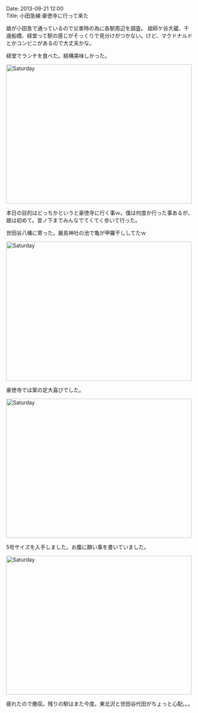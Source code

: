 Date: 2013-09-21 12:00  
Title: 小田急線:豪徳寺に行って来た  


娘が小田急で通っているので災害時の為に各駅周辺を調査。
祖師ケ谷大蔵、千歳船橋、経堂って駅の感じがそっくりで見分けがつかない。けど、マクドナルドとかコンビニがあるので大丈夫かな。

経堂でランチを食べた。結構美味しかった。

<a href="http://www.flickr.com/photos/hdknr/9861162733/" title="Saturday by hidelafoglia, on Flickr"><img src="https://farm4.staticflickr.com/3796/9861162733_e59e0af772.jpg" width="500" height="375" alt="Saturday"></a>

本日の目的はどっちかというと豪徳寺に行く事ｗ。僕は何度か行った事あるが、娘は初めて。宮ノ下までみんなでてくてく歩いて行った。

世田谷八幡に寄った。厳島神社の池で亀が甲羅干ししてたｗ

<a href="http://www.flickr.com/photos/hdknr/9861099505/" title="Saturday by hidelafoglia, on Flickr"><img src="https://farm6.staticflickr.com/5530/9861099505_ddb8f8ebb2.jpg" width="500" height="375" alt="Saturday"></a>

豪徳寺では案の定大喜びでした。

<a href="http://www.flickr.com/photos/hdknr/9861093124/" title="Saturday by hidelafoglia, on Flickr"><img src="https://farm8.staticflickr.com/7419/9861093124_f2ef74cbfa.jpg" width="500" height="375" alt="Saturday"></a>

5号サイズを入手しました。お腹に願い事を書いていました。

<a href="http://www.flickr.com/photos/hdknr/9861715846/" title="Saturday by hidelafoglia, on Flickr"><img src="https://farm8.staticflickr.com/7310/9861715846_311ff0870b.jpg" width="500" height="374" alt="Saturday"></a>

疲れたので撤収。残りの駅はまた今度。東北沢と世田谷代田がちょっと心配。。。